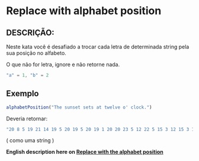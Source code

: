 
# Replace with alphabet position

## DESCRIÇÃO:

Neste kata você é desafiado a trocar cada letra de determinada string pela sua posição no alfabeto.

O que não for letra, ignore e não retorne nada.

``` javascript
"a" = 1, "b" = 2
```

## Exemplo

``` javascript
alphabetPosition("The sunset sets at twelve o' clock.")
```

Deveria retornar:  

``` javascript
"20 8 5 19 21 14 19 5 20 19 5 20 19 1 20 20 23 5 12 22 5 15 3 12 15 3 11"
```

( como uma string )

**English description here on [Replace with the alphabet position](https://www.codewars.com/kata/546f922b54af40e1e90001da)**
